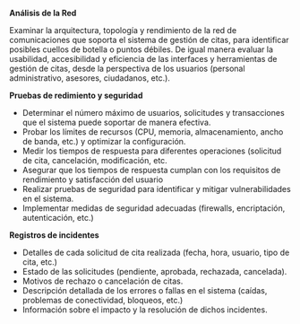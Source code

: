 
**Análisis de la Red**

Examinar la arquitectura, topología y rendimiento de la red de comunicaciones que soporta el sistema de gestión de citas, para identificar posibles cuellos de botella o puntos débiles. De igual manera evaluar la usabilidad, accesibilidad y eficiencia de las interfaces y herramientas de gestión de citas, desde la perspectiva de los usuarios (personal administrativo, asesores, ciudadanos, etc.).

**Pruebas de redimiento y seguridad**
- Determinar el número máximo de usuarios, solicitudes y transacciones que el sistema puede soportar de manera efectiva.
- Probar los límites de recursos (CPU, memoria, almacenamiento, ancho de banda, etc.) y optimizar la configuración.
- Medir los tiempos de respuesta para diferentes operaciones (solicitud de cita, cancelación, modificación, etc.
- Asegurar que los tiempos de respuesta cumplan con los requisitos de rendimiento y satisfacción del usuario
- Realizar pruebas de seguridad para identificar y mitigar vulnerabilidades en el sistema.
- Implementar medidas de seguridad adecuadas (firewalls, encriptación, autenticación, etc.)

**Registros de incidentes**
- Detalles de cada solicitud de cita realizada (fecha, hora, usuario, tipo de cita, etc.)
- Estado de las solicitudes (pendiente, aprobada, rechazada, cancelada).
- Motivos de rechazo o cancelación de citas.
- Descripción detallada de los errores o fallas en el sistema (caídas, problemas de conectividad, bloqueos, etc.)
- Información sobre el impacto y la resolución de dichos incidentes.


